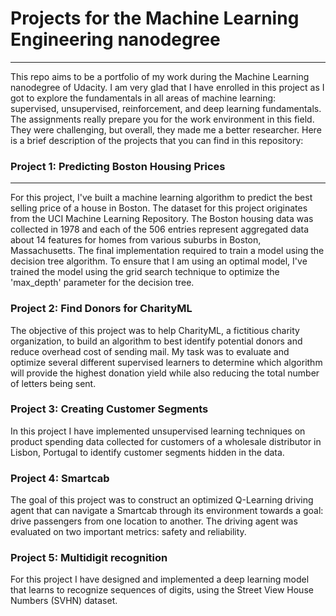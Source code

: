 # Projects for the Machine Learning Engineering nanodegree
----

This repo aims to be a portfolio of my work during the Machine Learning
nanodegree of Udacity. I am very glad that I have enrolled in this project as I
got to explore the fundamentals in all areas of machine learning: supervised,
unsupervised, reinforcement, and deep learning fundamentals.  
The assignments really prepare you for the work environment in this field. They
were challenging, but overall, they made me a better researcher. Here is a brief
description of the projects that you can find in this repository:

### Project 1: Predicting Boston Housing Prices
----
For this project, I've built a machine learning algorithm to predict the best
selling price of a house in Boston. The dataset for this project originates
from the UCI Machine Learning Repository. The Boston housing data was collected
in 1978 and each of the 506 entries represent aggregated data about 14 features
for homes from various suburbs in Boston, Massachusetts. The final implementation
required to train a model using the decision tree algorithm. To ensure that I am
using an optimal model, I've trained the model using the grid search technique
to optimize the 'max_depth' parameter for the decision tree.

### Project 2: Find Donors for CharityML
The objective of this project was to help CharityML, a fictitious charity
organization, to build an algorithm to best identify potential
donors and reduce overhead cost of sending mail. My task was to evaluate and
optimize several different supervised learners to determine which algorithm
will provide the highest donation yield while also reducing the total number
of letters being sent.

### Project 3: Creating Customer Segments
In this project I have implemented unsupervised learning techniques on product spending data collected for
customers of a wholesale distributor in Lisbon, Portugal to identify customer segments hidden in the
data.

### Project 4: Smartcab
The goal of this project was to construct an optimized Q-Learning driving agent that can navigate a Smartcab through its environment towards a goal: drive passengers from one location to another. The driving agent was evaluated on two important metrics: safety and reliability.

### Project 5: Multidigit recognition
For this project I have designed and implemented a deep learning model that learns to recognize sequences of digits, using the Street View House Numbers (SVHN) dataset.

